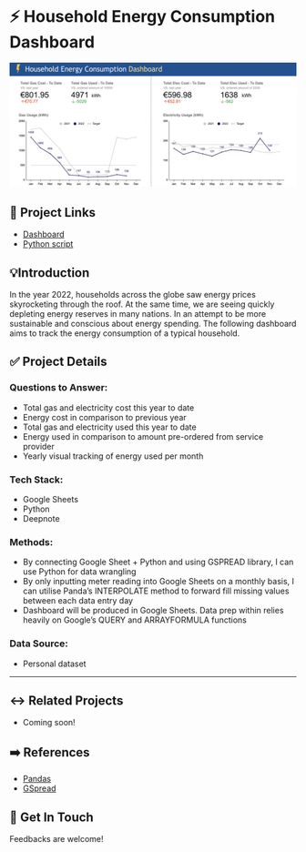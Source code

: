 # ⚡️ Household Energy Consumption Dashboard

![Dashboard](https://github.com/alfie-danish/household-energy-consumption-dashboard/blob/main/images/energy-consumption-dashboard.png)

## 🔗 Project Links

- [Dashboard](https://docs.google.com/spreadsheets/d/1uOJTNK9xCz9ggfGibY_PYZQd-uMrx7ju8oLQWO0zcXE/edit?usp=sharing)
- [Python script](https://github.com/alfie-danish/household-energy-consumption-dashboard/blob/d3afc1eef78dbcef8393c02ea61461a34c068014/python_data_cleaning(energy_consumption).ipynb)

## 💡Introduction

In the year 2022, households across the globe saw energy prices skyrocketing through the roof. At the same time, we are seeing quickly depleting energy reserves in many nations. In an attempt to be more sustainable and conscious about energy spending. The following dashboard aims to track the energy consumption of a typical household. 

## ✅ Project Details

### Questions to Answer:

- Total gas and electricity cost this year to date
- Energy cost in comparison to previous year
- Total gas and electricity used this year to date
- Energy used in comparison to amount pre-ordered from service provider
- Yearly visual tracking of energy used per month

### Tech Stack:

- Google Sheets
- Python
- Deepnote

### **Methods:**

- By connecting Google Sheet + Python and using GSPREAD library, I can use Python for data wrangling
- By only inputting meter reading into Google Sheets on a monthly basis, I can utilise Panda’s INTERPOLATE method to forward fill missing values between each data entry day
- Dashboard will be produced in Google Sheets. Data prep within relies heavily on Google’s QUERY and ARRAYFORMULA functions

### Data Source:

- Personal dataset

---

## ↔️ Related Projects

- Coming soon!

## ➡️ References

- [Pandas](https://pandas.pydata.org/)
- [GSpread](https://docs.gspread.org/en/v5.7.0/)

## 🤝 Get In Touch

Feedbacks are welcome!
